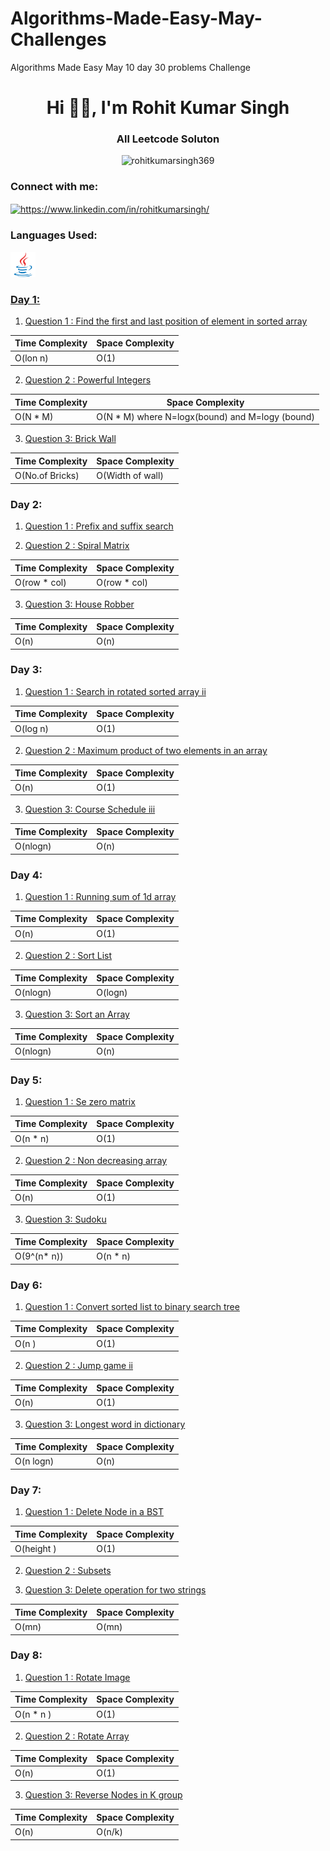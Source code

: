 # Algorithms-Made-Easy-May-Challenges
Algorithms Made Easy May 10 day 30 problems Challenge

<h1 align="center">Hi 👨‍🎓, I'm Rohit Kumar Singh</h1>

<h3 align="center">All Leetcode Soluton</h3>
<p align="center"> <img src="https://komarev.com/ghpvc/?username=rohitkumarsingh369&label=Visit%20&color=0e75b6&style=flat" alt="rohitkumarsingh369" /> </p>
<h3 align="left">Connect with me:</h3>
<p align="left">
<a href="https://www.linkedin.com/in/rohitkumarsingh/" target="blank"><img align="center" src="https://image.flaticon.com/icons/png/512/174/174857.png" alt="https://www.linkedin.com/in/rohitkumarsingh/" height="40" width="40" /></a>
</p>
 
 
<h3 align="left">Languages Used:</h3>
<img src="https://raw.githubusercontent.com/devicons/devicon/master/icons/java/java-original.svg" alt="java" width="40" height="40"/> </a> <a href="https://developer.mozilla.org/en-US/docs/Web/JavaScript" target="_blank">
 
 <h3>Day 1: </h3>

1. [Question 1 : Find the first and last position of element in sorted array](https://github.com/Rohitkumarsingh369/Algorithms-Made-Easy-May-Challenges/tree/main/find-first-and-last-position-of-element-in-sorted-array)<br/>

 | Time Complexity  | Space Complexity |
| ------------- | ------------- |
| O(lon n)  | O(1)  |

2. [Question 2 : Powerful Integers](https://github.com/Rohitkumarsingh369/Algorithms-Made-Easy-May-Challenges/tree/main/powerful-integers)<br/>

 | Time Complexity  | Space Complexity |
| ------------- | ------------- |
| O(N * M) | O(N * M) where N=logx(bound) and M=logy (bound)  |
3. [Question 3: Brick Wall](https://github.com/Rohitkumarsingh369/Algorithms-Made-Easy-May-Challenges/tree/main/brick-wall)<br/>

 | Time Complexity  | Space Complexity |
| ------------- | ------------- |
| O(No.of Bricks) | O(Width of wall)  |
 
<h3>Day 2: </h3>

1. [Question 1 : Prefix and suffix search](https://github.com/Rohitkumarsingh369/Algorithms-Made-Easy-May-Challenges/tree/main/prefix-and-suffix-search)<br/>


2. [Question 2 : Spiral Matrix](https://github.com/Rohitkumarsingh369/Algorithms-Made-Easy-May-Challenges/tree/main/spiral-matrix)<br/>

 | Time Complexity  | Space Complexity |
| ------------- | ------------- |
| O(row * col) | O(row * col)  |
3. [Question 3: House Robber](https://github.com/Rohitkumarsingh369/Algorithms-Made-Easy-May-Challenges/tree/main/house-robber)<br/>

 | Time Complexity  | Space Complexity |
| ------------- | ------------- |
| O(n) | O(n)  |
 
 <h3>Day 3: </h3>

1. [Question 1 : Search in rotated sorted array ii](https://github.com/Rohitkumarsingh369/Algorithms-Made-Easy-May-Challenges/tree/main/search-in-rotated-sorted-array-ii)<br/>

 | Time Complexity  | Space Complexity |
| ------------- | ------------- |
| O(log n)  | O(1)  |

2. [Question 2 : Maximum product of two elements in an array](https://github.com/Rohitkumarsingh369/Algorithms-Made-Easy-May-Challenges/tree/main/maximum-product-of-two-elements-in-an-array)<br/>

 | Time Complexity  | Space Complexity |
| ------------- | ------------- |
| O(n)  | O(1)  |
3. [Question 3: Course Schedule iii](https://github.com/Rohitkumarsingh369/Algorithms-Made-Easy-May-Challenges/tree/main/course-schedule-iii)<br/>

 | Time Complexity  | Space Complexity |
| ------------- | ------------- |
| O(nlogn) | O(n)  |

<h3>Day 4: </h3>

1. [Question 1 : Running sum of 1d array](https://github.com/Rohitkumarsingh369/Algorithms-Made-Easy-May-Challenges/tree/main/running-sum-of-1d-array)<br/>

 | Time Complexity  | Space Complexity |
| ------------- | ------------- |
| O(n)  | O(1)  |

2. [Question 2 : Sort List](https://github.com/Rohitkumarsingh369/Algorithms-Made-Easy-May-Challenges/tree/main/sort-list)<br/>

 | Time Complexity  | Space Complexity |
| ------------- | ------------- |
| O(nlogn)  | O(logn)  |
3. [Question 3: Sort an Array](https://github.com/Rohitkumarsingh369/Algorithms-Made-Easy-May-Challenges/tree/main/sort-an-array)<br/>

 | Time Complexity  | Space Complexity |
| ------------- | ------------- |
| O(nlogn) | O(n)  |

<h3>Day 5: </h3>

1. [Question 1 : Se zero matrix](https://github.com/Rohitkumarsingh369/Algorithms-Made-Easy-May-Challenges/tree/main/set-matrix-zeroes)<br/>

 | Time Complexity  | Space Complexity |
| ------------- | ------------- |
| O(n * n)  | O(1)  |

2. [Question 2 : Non decreasing array](https://github.com/Rohitkumarsingh369/Algorithms-Made-Easy-May-Challenges/tree/main/non-decreasing-array)<br/>

 | Time Complexity  | Space Complexity |
| ------------- | ------------- |
| O(n)  | O(1)  |
3. [Question 3: Sudoku](https://github.com/Rohitkumarsingh369/Algorithms-Made-Easy-May-Challenges/tree/main/sudoku-solver)<br/>

 | Time Complexity  | Space Complexity |
| ------------- | ------------- |
| O(9^(n* n)) | O(n * n)  |

<h3>Day 6: </h3>

1. [Question 1 : Convert sorted list to binary search tree](https://github.com/Rohitkumarsingh369/Algorithms-Made-Easy-May-Challenges/tree/main/convert-sorted-list-to-binary-search-tree)<br/>

 | Time Complexity  | Space Complexity |
| ------------- | ------------- |
| O(n )  | O(1)  |

2. [Question 2 : Jump game ii](https://github.com/Rohitkumarsingh369/Algorithms-Made-Easy-May-Challenges/tree/main/jump-game-ii)<br/>

 | Time Complexity  | Space Complexity |
| ------------- | ------------- |
| O(n)  | O(1)  |
3. [Question 3: Longest word in dictionary](https://github.com/Rohitkumarsingh369/Algorithms-Made-Easy-May-Challenges/tree/main/longest-word-in-dictionary)<br/>

 | Time Complexity  | Space Complexity |
| ------------- | ------------- |
| O(n logn) | O(n)  |

<h3>Day 7: </h3>

1. [Question 1 : Delete Node in a BST](https://github.com/Rohitkumarsingh369/Algorithms-Made-Easy-May-Challenges/tree/main/delete-node-in-a-bst)<br/>

 | Time Complexity  | Space Complexity |
| ------------- | ------------- |
| O(height )  | O(1)  |

2. [Question 2 : Subsets](https://github.com/Rohitkumarsingh369/Algorithms-Made-Easy-May-Challenges/tree/main/subsets)<br/>

 
3. [Question 3: Delete operation for two strings](https://github.com/Rohitkumarsingh369/Algorithms-Made-Easy-May-Challenges/tree/main/delete-operation-for-two-strings)<br/>

 | Time Complexity  | Space Complexity |
| ------------- | ------------- |
| O(mn) | O(mn)  |

<h3>Day 8: </h3>

1. [Question 1 : Rotate Image](https://github.com/Rohitkumarsingh369/Algorithms-Made-Easy-May-Challenges/tree/main/rotate-image)<br/>

 | Time Complexity  | Space Complexity |
| ------------- | ------------- |
| O(n * n )  | O(1)  |

2. [Question 2 : Rotate Array](https://github.com/Rohitkumarsingh369/Algorithms-Made-Easy-May-Challenges/tree/main/rotate-array)<br/>

 | Time Complexity  | Space Complexity |
| ------------- | ------------- |
| O(n)  | O(1)  |

3. [Question 3: Reverse Nodes in K group](https://github.com/Rohitkumarsingh369/Algorithms-Made-Easy-May-Challenges/tree/main/reverse-nodes-in-k-group)<br/>

 | Time Complexity  | Space Complexity |
| ------------- | ------------- |
| O(n) | O(n/k)  |

